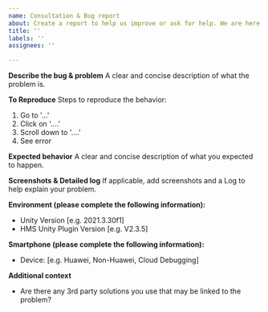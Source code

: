```yaml
---
name: Consultation & Bug report
about: Create a report to help us improve or ask for help. We are here to help you
title: ''
labels: ''
assignees: ''

---
```


**Describe the bug & problem**
A clear and concise description of what the problem is.

**To Reproduce**
Steps to reproduce the behavior:
1. Go to '...'
2. Click on '....'
3. Scroll down to '....'
4. See error

**Expected behavior**
A clear and concise description of what you expected to happen.

**Screenshots & Detailed log**
If applicable, add screenshots and a Log to help explain your problem.

**Environment (please complete the following information):**
 - Unity Version [e.g. 2021.3.30f1]
 - HMS Unity Plugin Version [e.g. V2.3.5]

**Smartphone (please complete the following information):**
 - Device: [e.g. Huawei, Non-Huawei, Cloud Debugging]

**Additional context**
- Are there any 3rd party solutions you use that may be linked to the problem?
